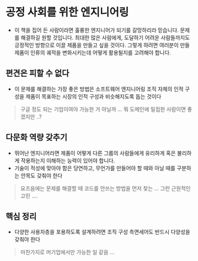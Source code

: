 # 공정 사회를 위한 엔지니어링

- 이 책을 집어 든 사람이라면 훌륭한 엔지니어가 되기를 갈망하리라 믿습니다. 문제를 해결하길 원할 것입니다. 최대한 많은 사람에게, 도달하기 어려운 사람들까지도 긍정적인 방향으로 이끌 제품을 만들고 싶을 것이다. 그렇게 하려면 여러분이 만들 제품이 인류의 궤적을 변화시키는데 어떻게 활용될지를 고려해야 합니다.

## 편견은 피할 수 없다

- 이 문제를 해결하는 가장 좋은 방법은 소프트웨어 엔지니어링 조직 자체의 인적 구성을 제품이 목표하는 시장의 인적 구성과 비슷해지도록 돕는 것이다

> 구글 정도 되는 기업이여야 가능한 거 아닐까 ... 뭐 도메인에 밀접한 사람이면 좋겠지만 ..?

## 다문화 역량 갖추기

- 뛰어난 엔지니어라면 제품이 어떻게 다른 그룹의 사람들에게 유리하게 혹은 불리하게 작용하는지 이해하는 능력이 있어야 합니다.
- 기술이 적성에 맞아야 함은 당연하고, 무언가를 만들어야 할 때와 아닐 때를 구분하는 안목도 갖춰야 한다

> 요즈음에는 문제를 해결할 때 코드를 안쓰는 방법을 먼저 찾는 ... 그런 근원적인 고민 ....

## 핵심 정리

- 다양한 사용자층을 포용하도록 설계하려면 조직 구성 측면세어도 반드시 다양성을 갖춰야 한다
> 마찬가지로 머기업에서만 가능한 일 같음 ...

